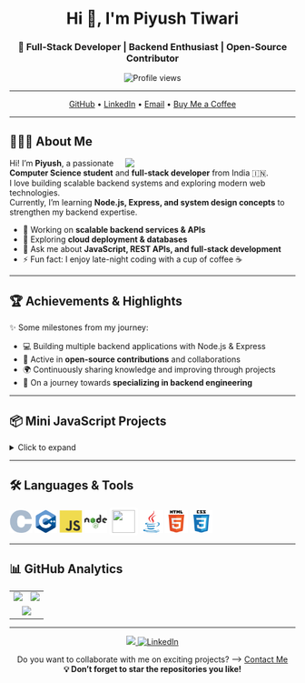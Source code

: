 <h1 align="center">Hi 👋, I'm Piyush Tiwari</h1>
<h3 align="center">🚀 Full-Stack Developer | Backend Enthusiast | Open-Source Contributor</h3>

<p align="center">
  <img src="https://komarev.com/ghpvc/?username=infinitepush&label=Profile%20Views&color=blue&style=flat" alt="Profile views"/>
</p>

---

<p align="center">
  <a href="https://github.com/infinitepush">GitHub</a> •
  <a href="https://www.linkedin.com/in/piyush-tiwari-3098a4338/">LinkedIn</a> •
  <a href="mailto:piyush89101@gmail.com">Email</a> •
  <a href="https://www.buymeacoffee.com/piyush11">Buy Me a Coffee</a>
</p>


---

## 👨🏻‍💻 About Me
<img src="https://media.giphy.com/media/qgQUggAC3Pfv687qPC/giphy.gif" width="300px" align="right">

Hi! I’m **Piyush**, a passionate **Computer Science student** and **full-stack developer** from India 🇮🇳.  
I love building scalable backend systems and exploring modern web technologies.  
Currently, I’m learning **Node.js, Express, and system design concepts** to strengthen my backend expertise.  

- 🔭 Working on **scalable backend services & APIs**  
- 🌱 Exploring **cloud deployment & databases**  
- 💬 Ask me about **JavaScript, REST APIs, and full-stack development**  
- ⚡ Fun fact: I enjoy late-night coding with a cup of coffee ☕  

---

## 🏆 Achievements & Highlights
✨ Some milestones from my journey:

- 💻 Building multiple backend applications with Node.js & Express  
- 📂 Active in **open-source contributions** and collaborations  
- 🌍 Continuously sharing knowledge and improving through projects  
- 🎯 On a journey towards **specializing in backend engineering**  

---


## 📦 Mini JavaScript Projects

<details>
  <summary>Click to expand</summary>

  - 🎵 [Music Player](https://github.com/infinitepush/Music-Player) – Simple browser-based music player  
  - 📝 [Notes App](https://github.com/infinitepush/Notes-App) – Create and manage notes in the browser  
  - 💬 [Echo Bot](https://github.com/infinitepush/Echo-Bot) – A bot that repeats your input  
  - 🔢 [Currency Calculator](https://github.com/infinitepush/Currency-Calculator) – Convert between currencies  
  - 🔖 [Todo List](https://github.com/infinitepush/Todo-List) – Manage your tasks  
  - 📷 [QR Code Generator](https://github.com/infinitepush/QR-Code-Generator) – Generate QR codes instantly  

</details>

---
## 🛠️ Languages & Tools
<p align="left">
  <img src="https://raw.githubusercontent.com/devicons/devicon/master/icons/c/c-original.svg" width="40" height="40"/>
  <img src="https://raw.githubusercontent.com/devicons/devicon/master/icons/cplusplus/cplusplus-original.svg" width="40" height="40"/>
  <img src="https://raw.githubusercontent.com/devicons/devicon/master/icons/javascript/javascript-original.svg" width="40" height="40"/>
  <img src="https://raw.githubusercontent.com/devicons/devicon/master/icons/nodejs/nodejs-original-wordmark.svg" width="40" height="40"/>
  <img src="https://cdn.jsdelivr.net/gh/devicons/devicon/icons/express/express-original.svg" width="40" height="40" style="background:white; padding:5px; border-radius:5px;" />
  <img src="https://raw.githubusercontent.com/devicons/devicon/master/icons/java/java-original.svg" width="40" height="40"/>
  <img src="https://raw.githubusercontent.com/devicons/devicon/master/icons/html5/html5-original-wordmark.svg" width="40" height="40"/>
  <img src="https://raw.githubusercontent.com/devicons/devicon/master/icons/css3/css3-original-wordmark.svg" width="40" height="40"/>
</p>

---

## 📊 GitHub Analytics

<table align="center">
  <tr>
    <td>
      <img src="https://github-readme-stats.vercel.app/api?username=infinitepush&show_icons=true&hide_border=true&count_private=true&theme=dracula" height="200"/>
    </td>
    <td>
      <img src="https://github-readme-streak-stats.herokuapp.com?user=infinitepush&theme=dracula" height="200"/>
    </td>
  </tr>
  <tr>
    <td colspan="2" align="center">
      <img src="https://github-readme-stats.vercel.app/api/top-langs?username=infinitepush&layout=compact&langs_count=6&theme=dracula" height="200"/>
    </td>
  </tr>
</table>

---
<p align="center">
  <!-- GitHub Followers -->
 <a href="https://github.com/infinitepush">
  <img src="https://img.shields.io/github/followers/infinitepush?style=social">
</a>
  
  <!-- LinkedIn Icon -->
  <a href="https://www.linkedin.com/in/piyush-tiwari-3098a4338/" target="_blank">
    <img src="https://cdn.jsdelivr.net/gh/devicons/devicon/icons/linkedin/linkedin-original.svg" alt="LinkedIn" width="28" height="28"/>
  </a>
</p>



<p align="center">
Do you want to collaborate with me on exciting projects? ⟶ <a href="mailto:piyush89101@gmail.com">Contact Me</a><br>
<b>💡 Don’t forget to star the repositories you like!</b>
</p>
